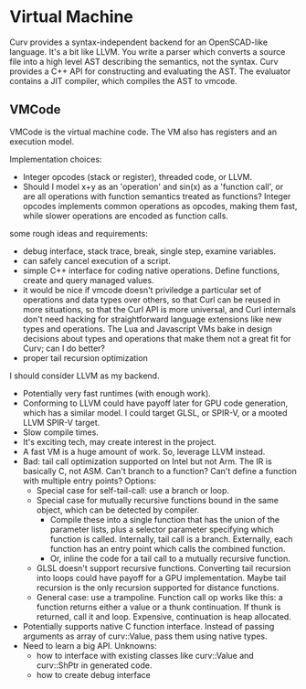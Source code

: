 # Virtual Machine
Curv provides a syntax-independent backend for an OpenSCAD-like language.
It's a bit like LLVM. You write a parser which converts a source file
into a high level AST describing the semantics, not the syntax.
Curv provides a C++ API for constructing and evaluating the AST.
The evaluator contains a JIT compiler, which compiles the AST to vmcode.

## VMCode
VMCode is the virtual machine code.
The VM also has registers and an execution model.

Implementation choices:
* Integer opcodes (stack or register), threaded code, or LLVM.
* Should I model x+y as an 'operation' and sin(x) as a 'function call',
  or are all operations with function semantics treated as functions?
  Integer opcodes implements common operations as opcodes, making them fast,
  while slower operations are encoded as function calls.

some rough ideas and requirements:
* debug interface, stack trace, break, single step, examine variables.
* can safely cancel execution of a script.
* simple C++ interface for coding native operations. Define functions,
  create and query managed values.
* it would be nice if vmcode doesn't priviledge a particular set of operations
  and data types over others, so that Curl can be reused in more situations,
  so that the Curl API is more universal, and Curl internals don't need hacking
  for straightforward language extensions like new types and operations.
  The Lua and Javascript VMs bake in design decisions about types and
  operations that make them not a great fit for Curv; can I do better?
* proper tail recursion optimization

I should consider LLVM as my backend.
* Potentially very fast runtimes (with enough work).
* Conforming to LLVM could have payoff later for GPU code generation, which has
  a similar model. I could target GLSL, or SPIR-V, or a mooted LLVM SPIR-V
  target.
* Slow compile times.
* It's exciting tech, may create interest in the project.
* A fast VM is a huge amount of work. So, leverage LLVM instead.
* Bad: tail call optimization supported on Intel but not Arm.
  The IR is basically C, not ASM. Can't branch to a function? Can't define
  a function with multiple entry points? Options:
  * Special case for self-tail-call: use a branch or loop.
  * Special case for mutually recursive functions bound in the same object,
    which can be detected by compiler.
    * Compile these into a single function that has the union of the parameter
      lists, plus a selector parameter specifying which function is called.
      Internally, tail call is a branch.
      Externally, each function has an entry point which calls the combined
      function.
    * Or, inline the code for a tail call to a mutually recursive function.
  * GLSL doesn't support recursive functions. Converting tail recursion into
    loops could have payoff for a GPU implementation. Maybe tail recursion is
    the only recursion supported for distance functions.
  * General case: use a trampoline. Function call op works like this:
    a function returns either a value or a thunk continuation. If thunk is
    returned, call it and loop. Expensive, continuation is heap allocated.
* Potentially supports native C function interface. Instead of passing
  arguments as array of curv::Value, pass them using native types.
* Need to learn a big API. Unknowns:
  * how to interface with existing classes like curv::Value and curv::ShPtr
    in generated code.
  * how to create debug interface

